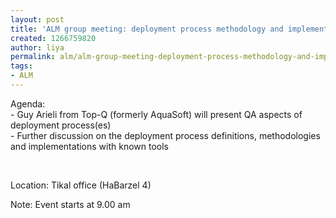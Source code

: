 ```yaml
---
layout: post
title: 'ALM group meeting: deployment process methodology and implementations'
created: 1266759820
author: liya
permalink: alm/alm-group-meeting-deployment-process-methodology-and-implementations
tags:
- ALM
---
```

<p>Agenda:<br />
- Guy Arieli from Top-Q (formerly AquaSoft) will present QA aspects of deployment process(es) <br />
- Further discussion on the deployment process definitions, methodologies and implementations with known tools</p>
<p>&nbsp;</p>
<p>Location: Tikal office (HaBarzel 4)</p>
<p>Note: Event starts at 9.00 am</p>

